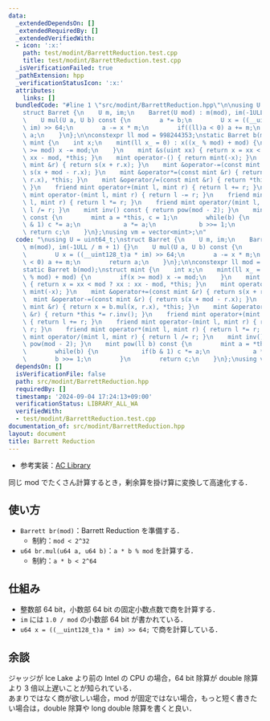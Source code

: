 ```yaml
---
data:
  _extendedDependsOn: []
  _extendedRequiredBy: []
  _extendedVerifiedWith:
  - icon: ':x:'
    path: test/modint/BarrettReduction.test.cpp
    title: test/modint/BarrettReduction.test.cpp
  _isVerificationFailed: true
  _pathExtension: hpp
  _verificationStatusIcon: ':x:'
  attributes:
    links: []
  bundledCode: "#line 1 \"src/modint/BarrettReduction.hpp\"\n\nusing U = uint64_t;\n\
    struct Barret {\n    U m, im;\n    Barret(U mod) : m(mod), im(-1ULL / m + 1) {}\n\
    \    U mul(U a, U b) const {\n        a *= b;\n        U x = ((__uint128_t)a *\
    \ im) >> 64;\n        a -= x * m;\n        if((ll)a < 0) a += m;\n        return\
    \ a;\n    }\n};\n\nconstexpr ll mod = 998244353;\nstatic Barret b(mod);\nstruct\
    \ mint {\n    int x;\n    mint(ll x_ = 0) : x((x_ % mod) + mod) {\n        if(x\
    \ >= mod) x -= mod;\n    }\n    mint &s(uint xx) { return x = xx < mod ? xx :\
    \ xx - mod, *this; }\n    mint operator-() { return mint(-x); }\n    mint &operator+=(const\
    \ mint &r) { return s(x + r.x); }\n    mint &operator-=(const mint &r) { return\
    \ s(x + mod - r.x); }\n    mint &operator*=(const mint &r) { return x = b.mul(x,\
    \ r.x), *this; }\n    mint &operator/=(const mint &r) { return *this *= r.inv();\
    \ }\n    friend mint operator+(mint l, mint r) { return l += r; }\n    friend\
    \ mint operator-(mint l, mint r) { return l -= r; }\n    friend mint operator*(mint\
    \ l, mint r) { return l *= r; }\n    friend mint operator/(mint l, mint r) { return\
    \ l /= r; }\n    mint inv() const { return pow(mod - 2); }\n    mint pow(ll b)\
    \ const {\n        mint a = *this, c = 1;\n        while(b) {\n            if(b\
    \ & 1) c *= a;\n            a *= a;\n            b >>= 1;\n        }\n       \
    \ return c;\n    }\n};\nusing vm = vector<mint>;\n"
  code: "\nusing U = uint64_t;\nstruct Barret {\n    U m, im;\n    Barret(U mod) :\
    \ m(mod), im(-1ULL / m + 1) {}\n    U mul(U a, U b) const {\n        a *= b;\n\
    \        U x = ((__uint128_t)a * im) >> 64;\n        a -= x * m;\n        if((ll)a\
    \ < 0) a += m;\n        return a;\n    }\n};\n\nconstexpr ll mod = 998244353;\n\
    static Barret b(mod);\nstruct mint {\n    int x;\n    mint(ll x_ = 0) : x((x_\
    \ % mod) + mod) {\n        if(x >= mod) x -= mod;\n    }\n    mint &s(uint xx)\
    \ { return x = xx < mod ? xx : xx - mod, *this; }\n    mint operator-() { return\
    \ mint(-x); }\n    mint &operator+=(const mint &r) { return s(x + r.x); }\n  \
    \  mint &operator-=(const mint &r) { return s(x + mod - r.x); }\n    mint &operator*=(const\
    \ mint &r) { return x = b.mul(x, r.x), *this; }\n    mint &operator/=(const mint\
    \ &r) { return *this *= r.inv(); }\n    friend mint operator+(mint l, mint r)\
    \ { return l += r; }\n    friend mint operator-(mint l, mint r) { return l -=\
    \ r; }\n    friend mint operator*(mint l, mint r) { return l *= r; }\n    friend\
    \ mint operator/(mint l, mint r) { return l /= r; }\n    mint inv() const { return\
    \ pow(mod - 2); }\n    mint pow(ll b) const {\n        mint a = *this, c = 1;\n\
    \        while(b) {\n            if(b & 1) c *= a;\n            a *= a;\n    \
    \        b >>= 1;\n        }\n        return c;\n    }\n};\nusing vm = vector<mint>;\n"
  dependsOn: []
  isVerificationFile: false
  path: src/modint/BarrettReduction.hpp
  requiredBy: []
  timestamp: '2024-09-04 17:24:13+09:00'
  verificationStatus: LIBRARY_ALL_WA
  verifiedWith:
  - test/modint/BarrettReduction.test.cpp
documentation_of: src/modint/BarrettReduction.hpp
layout: document
title: Barrett Reduction
---
```

- 参考実装：[AC Library](https://github.com/atcoder/ac-library/blob/master/atcoder/internal_math.hpp)

同じ mod でたくさん計算するとき，剰余算を掛け算に変換して高速化する．

## 使い方

- `Barrett br(mod)`：Barrett Reduction を準備する．
    - 制約：`mod < 2^32`
- `u64 br.mul(u64 a, u64 b)`：`a * b % mod` を計算する．
    - 制約：`a * b < 2^64`

## 仕組み

- 整数部 64 bit，小数部 64 bit の固定小数点数で商を計算する．
- `im` には `1.0 / mod` の小数部 64 bit が書かれている．
- `u64 x = ((__uint128_t)a * im) >> 64;` で商を計算している．

## 余談

ジャッジが Ice Lake より前の Intel の CPU の場合，64 bit 除算が double 除算より 3 倍以上遅いことが知られている．  
あまりではなく商が欲しい場合，mod が固定ではない場合，もっと短く書きたい場合は，double 除算や long double 除算を書くと良い． 
